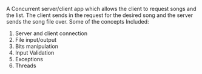 A Concurrent server/client app which allows the client to request songs and the list. The client sends in the request for the desired song and the server sends the song file over. 
Some of the concepts Included:
1.  Server and client connection
2. File input/output
3. Bits manipulation
4. Input Validation
5. Exceptions
6. Threads

